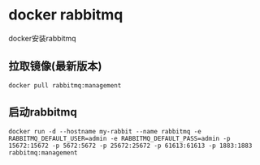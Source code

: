 # docker rabbitmq
docker安装rabbitmq

## 拉取镜像(最新版本)
```shell
docker pull rabbitmq:management
```
## 启动rabbitmq
```shell
docker run -d --hostname my-rabbit --name rabbitmq -e RABBITMQ_DEFAULT_USER=admin -e RABBITMQ_DEFAULT_PASS=admin -p 15672:15672 -p 5672:5672 -p 25672:25672 -p 61613:61613 -p 1883:1883 rabbitmq:management
```
